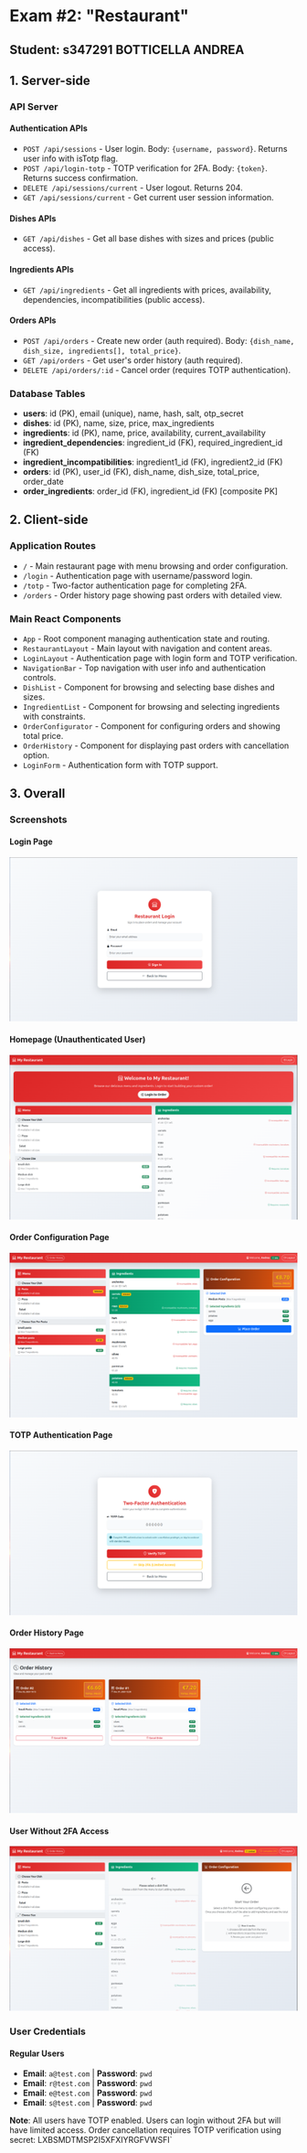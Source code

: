 # Exam #2: "Restaurant"
## Student: s347291 BOTTICELLA ANDREA 

## 1. Server-side

### API Server

#### Authentication APIs
- `POST /api/sessions` - User login. Body: `{username, password}`. Returns user info with isTotp flag.
- `POST /api/login-totp` - TOTP verification for 2FA. Body: `{token}`. Returns success confirmation.
- `DELETE /api/sessions/current` - User logout. Returns 204.
- `GET /api/sessions/current` - Get current user session information.

#### Dishes APIs
- `GET /api/dishes` - Get all base dishes with sizes and prices (public access).

#### Ingredients APIs
- `GET /api/ingredients` - Get all ingredients with prices, availability, dependencies, incompatibilities (public access).

#### Orders APIs
- `POST /api/orders` - Create new order (auth required). Body: `{dish_name, dish_size, ingredients[], total_price}`.
- `GET /api/orders` - Get user's order history (auth required).
- `DELETE /api/orders/:id` - Cancel order (requires TOTP authentication).

### Database Tables

- **users**: id (PK), email (unique), name, hash, salt, otp_secret
- **dishes**: id (PK), name, size, price, max_ingredients
- **ingredients**: id (PK), name, price, availability, current_availability
- **ingredient_dependencies**: ingredient_id (FK), required_ingredient_id (FK)
- **ingredient_incompatibilities**: ingredient1_id (FK), ingredient2_id (FK)
- **orders**: id (PK), user_id (FK), dish_name, dish_size, total_price, order_date
- **order_ingredients**: order_id (FK), ingredient_id (FK) [composite PK]

## 2. Client-side

### Application Routes

- `/` - Main restaurant page with menu browsing and order configuration.
- `/login` - Authentication page with username/password login.
- `/totp` - Two-factor authentication page for completing 2FA.
- `/orders` - Order history page showing past orders with detailed view.

### Main React Components

- `App` - Root component managing authentication state and routing.
- `RestaurantLayout` - Main layout with navigation and content areas.
- `LoginLayout` - Authentication page with login form and TOTP verification.
- `NavigationBar` - Top navigation with user info and authentication controls.
- `DishList` - Component for browsing and selecting base dishes and sizes.
- `IngredientList` - Component for browsing and selecting ingredients with constraints.
- `OrderConfigurator` - Component for configuring orders and showing total price.
- `OrderHistory` - Component for displaying past orders with cancellation option.
- `LoginForm` - Authentication form with TOTP support.

## 3. Overall

### Screenshots

#### Login Page
![Login Page](./img/Login.png)

#### Homepage (Unauthenticated User)
![Homepage](./img/Homepage.png)

#### Order Configuration Page
![Order Configuration](./img/OrderConfiguration.png)

#### TOTP Authentication Page
![TOTP Page](./img/TOTP.png)

#### Order History Page
![Order History](./img/OrderHistory.png)

#### User Without 2FA Access
![User Without 2FA](./img/UserWo_2FA.png)

### User Credentials

#### Regular Users
- **Email**: `a@test.com` | **Password**: `pwd`
- **Email**: `r@test.com` | **Password**: `pwd`
- **Email**: `e@test.com` | **Password**: `pwd`
- **Email**: `s@test.com` | **Password**: `pwd`

**Note**: All users have TOTP enabled. Users can login without 2FA but will have limited access. Order cancellation requires TOTP verification using secret: LXBSMDTMSP2I5XFXIYRGFVWSFI`

